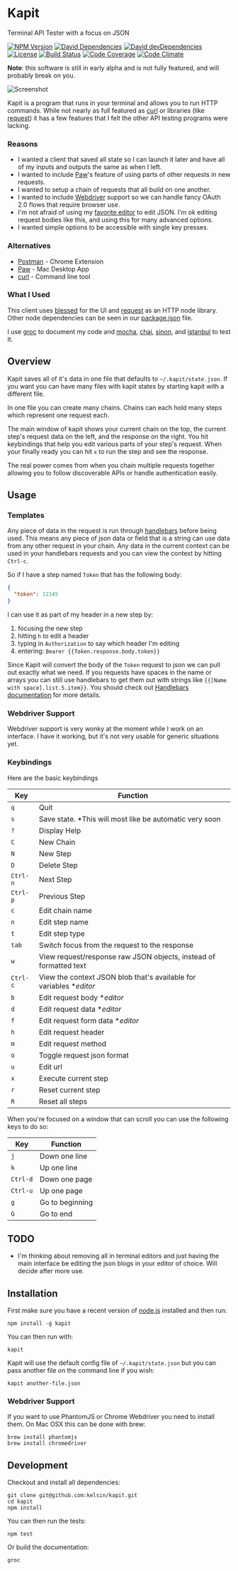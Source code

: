 # Kapit

Terminal API Tester with a focus on JSON

[![NPM Version](http://img.shields.io/npm/v/kapit.svg)](https://www.npmjs.org/package/kapit)
[![David Dependencies](http://img.shields.io/david/kelsin/kapit.svg)](https://david-dm.org/kelsin/kapit)
[![David devDependencies](http://img.shields.io/david/dev/kelsin/kapit.svg)](https://david-dm.org/kelsin/kapit)
[![License](http://img.shields.io/badge/license-MIT-blue.svg)](https://github.com/kelsin/kapit/blob/master/LICENSE)
[![Build Status](http://img.shields.io/travis/kelsin/kapit.svg)](https://travis-ci.org/kelsin/kapit)
[![Code Coverage](http://img.shields.io/codeclimate/coverage/github/kelsin/kapit.svg)](https://codeclimate.com/github/kelsin/kapit)
[![Code Climate](http://img.shields.io/codeclimate/maintainability/github/kelsin/kapit.svg)](https://codeclimate.com/github/kelsin/kapit)

**Note**: this software is still in early alpha and is not fully featured, and
will probably break on you.

![Screenshot](https://raw.githubusercontent.com/kelsin/kapit/master/screenshot.png)

Kapit is a program that runs in your terminal and allows you to run HTTP
commands. While not nearly as full featured as [curl](http://curl.haxx.se/) or
libraries (like [request](https://github.com/request/request)) it has a few
features that I felt the other API testing programs were lacking.

### Reasons

* I wanted a client that saved all state so I can launch it later and have all
of my inputs and outputs the same as when I left.
* I wanted to include [Paw](https://luckymarmot.com/paw)'s feature of using
parts of other requests in new requests.
* I wanted to setup a chain of requests that all build on one another.
* I wanted to include
[Webdriver](http://docs.seleniumhq.org/projects/webdriver/) support so we can
handle fancy OAuth 2.0 flows that require browser use.
* I'm not afraid of using my
[favorite editor](http://www.gnu.org/software/emacs/) to edit JSON. I'm ok
editing request bodies like this, and using this for many advanced options.
* I wanted simple options to be accessible with single key presses.

### Alternatives

* [Postman](http://www.getpostman.com/) - Chrome Extension
* [Paw](https://luckymarmot.com/paw) - Mac Desktop App
* [curl](http://curl.haxx.se/) - Command line tool

### What I Used

This client uses [blessed](https://github.com/chjj/blessed) for the UI and
[request](https://github.com/request/request) as an HTTP node library. Other
node dependencies can be seen in our
[package.json](https://github.com/kelsin/kapit/blob/master/package.json) file.

I use [groc](https://github.com/nevir/groc) to document my code and
[mocha](http://mochajs.org/), [chai](http://chaijs.com/),
[sinon](http://sinonjs.org/), and
[istanbul](http://gotwarlost.github.io/istanbul/) to test it.

## Overview

Kapit saves all of it's data in one file that defaults to
`~/.kapit/state.json`. If you want you can have many files with kapit states by
starting kapit with a different file.

In one file you can create many chains. Chains can each hold many steps which
represent one request each.

The main window of kapit shows your current chain on the top, the current step's
request data on the left, and the response on the right. You hit keybindings
that help you edit various parts of your step's request. When your finally ready
you can hit `x` to run the step and see the response.

The real power comes from when you chain multiple requests together allowing you
to follow discoverable APIs or handle authentication easily.

## Usage

### Templates

Any piece of data in the request is run through
[handlebars](http://handlebarsjs.com/) before being used. This means any piece
of json data or field that is a string can use data from any other request in
your chain. Any data in the current context can be used in your handlebars
requests and you can view the context by hitting `Ctrl-c`.

So if I have a step named `Token` that has the following body:

``` json
{
  "token": 12345
}
```

I can use it as part of my header in a new step by:

1. focusing the new step
2. hitting `h` to edit a header
3. typing in `Authorization` to say which header I'm editing
4. entering: `Bearer {{Token.response.body.token}}`

Since Kapit will convert the body of the `Token` request to json we can pull out
exactly what we need. If you requests have spaces in the name or arrays you can
still use handlebars to get them out with strings like
`{{[Name with space].list.5.item}}`. You should check out
[Handlebars documentation](http://handlebarsjs.com/expressions.html) for more
details.

### Webdriver Support

Webdriver support is very wonky at the moment while I work on an interface. I
have it working, but it's not very usable for generic situations yet.

### Keybindings

Here are the basic keybindings

|Key|Function|
|---|--------|
|`q`|Quit|
|`s`|Save state. *This will most like be automatic very soon|
|`?`|Display Help|
|`C`|New Chain|
|`N`|New Step|
|`D`|Delete Step|
|`Ctrl-n`|Next Step|
|`Ctrl-p`|Previous Step|
|`c`|Edit chain name|
|`n`|Edit step name|
|`t`|Edit step type|
|`tab`|Switch focus from the request to the response|
|`w`|View request/response raw JSON objects, instead of formatted text|
|`Ctrl-c`|View the context JSON blob that's available for variables *_editor_|
|`b`|Edit request body *_editor_|
|`d`|Edit request data *_editor_|
|`f`|Edit request form data *_editor_|
|`h`|Edit request header|
|`m`|Edit request method|
|`o`|Toggle request json format|
|`u`|Edit url|
|`x`|Execute current step|
|`r`|Reset current step|
|`R`|Reset all steps|

When you're focused on a window that can scroll you can use the following keys
to do so:

|Key|Function|
|---|--------|
|`j`|Down one line|
|`k`|Up one line|
|`Ctrl-d`|Down one page|
|`Ctrl-u`|Up one page|
|`g`|Go to beginning|
|`G`|Go to end|

## TODO

* I'm thinking about removing all in terminal editors and just having the main
  interface be editing the json blogs in your editor of choice. Will decide
  after more use.

## Installation

First make sure you have a recent version of [node.js](http://nodejs.org/) installed and then run:

    npm install -g kapit

You can then run with:

    kapit

Kapit will use the default config file of `~/.kapit/state.json` but you can pass
another file on the command line if you wish:

    kapit another-file.json

### Webdriver Support

If you want to use PhantomJS or Chrome Webdriver you need to install them. On Mac OSX this can be done with brew:

    brew install phantomjs
    brew install chromedriver

## Development

Checkout and install all dependencies:

    git clone git@github.com:kelsin/kapit.git
    cd kapit
    npm install

You can then run the tests:

    npm test

Or build the documentation:

    groc
